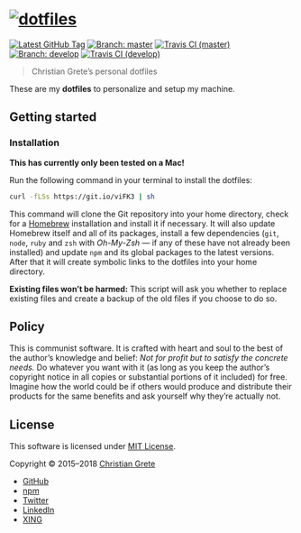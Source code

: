 # [![dotfiles](https://cdn.rawgit.com/ChristianGrete/dotfiles/master/logo.svg "dotfiles")][github-url]

[![Latest GitHub Tag][shield-github-tag]][github-tags-url]
[![Branch: master][shield-branch-master]][github-url]
[![Travis CI (master)][shield-travis-master]][travis-url]
[![Branch: develop][shield-branch-develop]][github-branch-develop-url]
[![Travis CI (develop)][shield-travis-develop]][travis-branches-url]

> Christian Grete’s personal dotfiles

These are my __dotfiles__ to personalize and setup my machine.

## Getting started

### Installation
__This has currently only been tested on a Mac!__

Run the following command in your terminal to install the dotfiles:
```sh
curl -fLSs https://git.io/viFK3 | sh
```
This command will clone the Git repository into your home directory, check for a [Homebrew](http://brew.sh) installation and install it if necessary. It will also update Homebrew itself and all of its packages, install a few dependencies (`git`, `node`, `ruby` and `zsh` with _Oh-My-Zsh_ — if any of these have not already been installed) and update `npm` and its global packages to the latest versions. After that it will create symbolic links to the dotfiles into your home directory.

__Existing files won’t be harmed:__ This script will ask you whether to replace existing files and create a backup of the old files if you choose to do so.

## Policy

This is communist software. It is crafted with heart and soul to the best of the author’s knowledge and belief: _Not for profit but to satisfy the concrete needs._ Do whatever you want with it (as long as you keep the author’s copyright notice in all copies or substantial portions of it included) for free. Imagine how the world could be if others would produce and distribute their products for the same benefits and ask yourself why they’re actually not.

## License

This software is licensed under [MIT License](LICENSE.md).

Copyright © 2015–2018 [Christian Grete](https://christiangrete.com)
- [GitHub](https://github.com/ChristianGrete)
- [npm](https://www.npmjs.com/~christiangrete)
- [Twitter](https://twitter.com/ChristianGrete)
- [LinkedIn](https://www.linkedin.com/in/ChristianGrete)
- [XING](https://www.xing.com/profile/Christian_Grete2)

[github-branch-develop-url]: https://github.com/ChristianGrete/dotfiles/tree/develop
[github-tags-url]: https://github.com/ChristianGrete/dotfiles/tags
[github-url]: https://github.com/ChristianGrete/dotfiles
[shield-branch-develop]: https://img.shields.io/badge/branch-develop-333333.svg
[shield-branch-master]: https://img.shields.io/badge/branch-master-333333.svg
[shield-github-tag]: https://img.shields.io/github/tag/ChristianGrete/dotfiles.svg
[shield-travis-develop]: https://img.shields.io/travis/ChristianGrete/dotfiles/develop.svg
[shield-travis-master]: https://img.shields.io/travis/ChristianGrete/dotfiles/master.svg
[travis-branches-url]: https://travis-ci.org/ChristianGrete/dotfiles/branches
[travis-url]: https://travis-ci.org/ChristianGrete/dotfiles